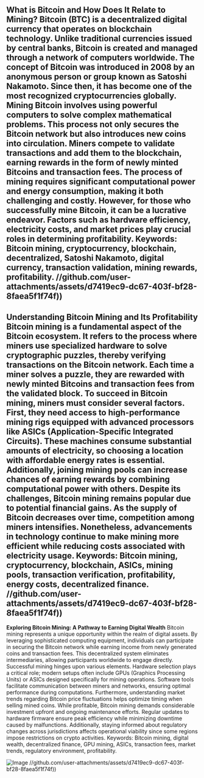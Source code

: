 **What is Bitcoin and How Does It Relate to Mining?**
Bitcoin (BTC) is a decentralized digital currency that operates on blockchain technology. Unlike traditional currencies issued by central banks, Bitcoin is created and managed through a network of computers worldwide. The concept of Bitcoin was introduced in 2008 by an anonymous person or group known as Satoshi Nakamoto. Since then, it has become one of the most recognized cryptocurrencies globally.
Mining Bitcoin involves using powerful computers to solve complex mathematical problems. This process not only secures the Bitcoin network but also introduces new coins into circulation. Miners compete to validate transactions and add them to the blockchain, earning rewards in the form of newly minted Bitcoins and transaction fees. 
The process of mining requires significant computational power and energy consumption, making it both challenging and costly. However, for those who successfully mine Bitcoin, it can be a lucrative endeavor. Factors such as hardware efficiency, electricity costs, and market prices play crucial roles in determining profitability. 
Keywords: Bitcoin mining, cryptocurrency, blockchain, decentralized, Satoshi Nakamoto, digital currency, transaction validation, mining rewards, profitability.
 //github.com/user-attachments/assets/d7419ec9-dc67-403f-bf28-8faea5f1f74f))
---
**Understanding Bitcoin Mining and Its Profitability**
Bitcoin mining is a fundamental aspect of the Bitcoin ecosystem. It refers to the process where miners use specialized hardware to solve cryptographic puzzles, thereby verifying transactions on the Bitcoin network. Each time a miner solves a puzzle, they are rewarded with newly minted Bitcoins and transaction fees from the validated block.
To succeed in Bitcoin mining, miners must consider several factors. First, they need access to high-performance mining rigs equipped with advanced processors like ASICs (Application-Specific Integrated Circuits). These machines consume substantial amounts of electricity, so choosing a location with affordable energy rates is essential. Additionally, joining mining pools can increase chances of earning rewards by combining computational power with others.
Despite its challenges, Bitcoin mining remains popular due to potential financial gains. As the supply of Bitcoin decreases over time, competition among miners intensifies. Nonetheless, advancements in technology continue to make mining more efficient while reducing costs associated with electricity usage.
Keywords: Bitcoin mining, cryptocurrency, blockchain, ASICs, mining pools, transaction verification, profitability, energy costs, decentralized finance.
 //github.com/user-attachments/assets/d7419ec9-dc67-403f-bf28-8faea5f1f74f))
---
**Exploring Bitcoin Mining: A Pathway to Earning Digital Wealth**
Bitcoin mining represents a unique opportunity within the realm of digital assets. By leveraging sophisticated computing equipment, individuals can participate in securing the Bitcoin network while earning income from newly generated coins and transaction fees. This decentralized system eliminates intermediaries, allowing participants worldwide to engage directly.
Successful mining hinges upon various elements. Hardware selection plays a critical role; modern setups often include GPUs (Graphics Processing Units) or ASICs designed specifically for mining operations. Software tools facilitate communication between miners and networks, ensuring optimal performance during computations. Furthermore, understanding market trends regarding Bitcoin price fluctuations helps optimize timing when selling mined coins.
While profitable, Bitcoin mining demands considerable investment upfront and ongoing maintenance efforts. Regular updates to hardware firmware ensure peak efficiency while minimizing downtime caused by malfunctions. Additionally, staying informed about regulatory changes across jurisdictions affects operational viability since some regions impose restrictions on crypto activities.
Keywords: Bitcoin mining, digital wealth, decentralized finance, GPU mining, ASICs, transaction fees, market trends, regulatory environment, profitability.

![Image](https://github.com/user-attachments/assets/d7419ec9-dc67-403f-bf28-8faea5f1f74f)
 //github.com/user-attachments/assets/d7419ec9-dc67-403f-bf28-8faea5f1f74f))
